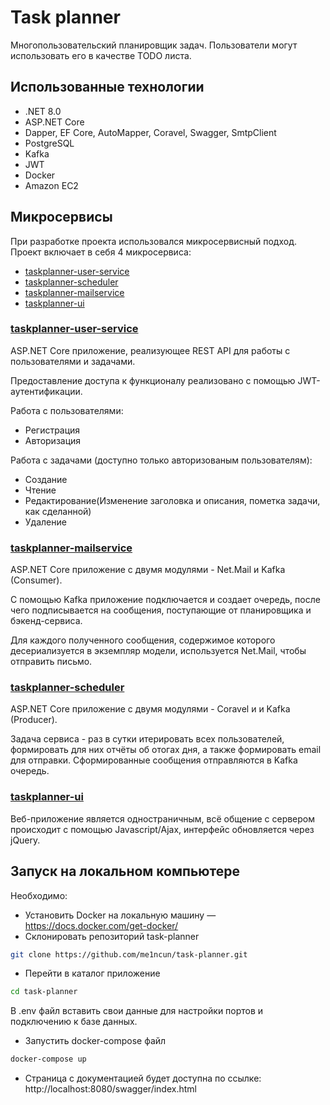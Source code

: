 # Task planner
Многопользовательский планировщик задач. Пользователи могут использовать его в качестве TODO листа.

## Использованные технологии

- .NET 8.0
- ASP.NET Core 
- Dapper, EF Core, AutoMapper, Coravel, Swagger, SmtpClient
- PostgreSQL
- Kafka
- JWT
- Docker
- Amazon EC2 

## Микросервисы

При разработке проекта использовался микросервисный подход. Проект включает в себя 4 микросервиса:

- [taskplanner-user-service](https://github.com/me1ncun/task-tracker/tree/master/taskplanner-user-service)
- [taskplanner-scheduler](https://github.com/me1ncun/task-tracker/tree/master/taskplanner-scheduler)
- [taskplanner-mailservice](https://github.com/me1ncun/task-tracker/tree/master/taskplanner-mailservice)
- [taskplanner-ui](https://github.com/me1ncun/task-tracker/tree/master/taskplanner-ui)

### [taskplanner-user-service](https://github.com/me1ncun/task-tracker/tree/master/taskplanner-user-service)
ASP.NET Core приложение, реализующее REST API для работы с пользователями и задачами.

Предоставление доступа к функционалу реализовано с помощью JWT-аутентификации.

Работа с пользователями:

- Регистрация
- Авторизация

Работа с задачами (доступно только авторизованым пользователям):

- Создание
- Чтение
- Редактирование(Изменение заголовка и описания, пометка задачи, как сделанной)
- Удаление

### [taskplanner-mailservice](https://github.com/me1ncun/task-tracker/tree/master/taskplanner-mailservice)
ASP.NET Core приложение с двумя модулями - Net.Mail и Kafka (Consumer).

С помощью Kafka приложение подключается  и создает очередь, после чего подписывается на сообщения, поступающие от планировщика и бэкенд-сервиса.

Для каждого полученного сообщения, содержимое которого десериализуется в экземпляр модели, используется Net.Mail, чтобы отправить письмо.

### [taskplanner-scheduler](https://github.com/me1ncun/task-tracker/tree/master/taskplanner-scheduler)
ASP.NET Core приложение с двумя модулями - Coravel и и Kafka (Producer).

Задача сервиса - раз в сутки итерировать всех пользователей, формировать для них отчёты об отогах дня, а также формировать email для отправки. Сформированные сообщения отправляются в Kafka очередь.

### [taskplanner-ui](https://github.com/me1ncun/task-tracker/tree/master/taskplanner-ui)
Веб-приложение является одностраничным, всё общение с сервером происходит с помощью Javascript/Ajax, интерфейс обновляется через jQuery.

## Запуск на локальном компьютере
Необходимо:

- Установить Docker на локальную машину — https://docs.docker.com/get-docker/
- Склонировать репозиторий task-planner
```bash
git clone https://github.com/me1ncun/task-planner.git
```
- Перейти в каталог приложение
```bash
cd task-planner
```

В .env файл вставить свои данные для настройки портов и подключению к базе данных.
- Запустить docker-compose файл
```bash
docker-compose up
```
- Страница с документацией будет доступна по ссылке: http://localhost:8080/swagger/index.html

